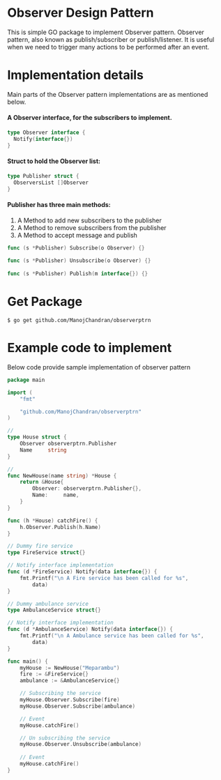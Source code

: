 # Observer Design Pattern
This is simple GO package to implement Observer pattern. Observer pattern, also known as publish/subscriber or publish/listener. It is useful when we need to trigger many actions to be performed after an event.


# Implementation details
Main parts of the Observer pattern implementations are as mentioned below.

#### A Observer interface, for the subscribers to implement.
```go
type Observer interface { 
  Notify(interface{}) 
} 
```
#### Struct to hold the Observer list:
```go
type Publisher struct { 
  ObserversList []Observer 
} 
```
#### Publisher has three main methods:
1) A Method to add new subscribers to the publisher
2) A Method to remove subscribers from the publisher
3) A Method to accept message and publish 
```go 
func (s *Publisher) Subscribe(o Observer) {} 
 
func (s *Publisher) Unsubscribe(o Observer) {} 
 
func (s *Publisher) Publish(m interface{}) {} 
```

# Get Package
```
$ go get github.com/ManojChandran/observerptrn
```

# Example code to implement 

Below code provide sample implementation of observer pattern

```go
package main

import (
	"fmt"

	"github.com/ManojChandran/observerptrn"
)

//
type House struct {
	Observer observerptrn.Publisher
	Name     string
}

//
func NewHouse(name string) *House {
	return &House{
		Observer: observerptrn.Publisher{},
		Name:     name,
	}
}

func (h *House) catchFire() {
	h.Observer.Publish(h.Name)
}

// Dummy fire service 
type FireService struct{}

// Notify interface implementation
func (d *FireService) Notify(data interface{}) {
	fmt.Printf("\n A Fire service has been called for %s",
		data)
}

// Dummy ambulance service
type AmbulanceService struct{}

// Notify interface implementation
func (d *AmbulanceService) Notify(data interface{}) {
	fmt.Printf("\n A Ambulance service has been called for %s",
		data)
}

func main() {
	myHouse := NewHouse("Meparambu")
	fire := &FireService{}
	ambulance := &AmbulanceService{}

	// Subscribing the service
	myHouse.Observer.Subscribe(fire)
	myHouse.Observer.Subscribe(ambulance)

	// Event
	myHouse.catchFire()

	// Un subscribing the service
	myHouse.Observer.Unsubscribe(ambulance)
	
	// Event
	myHouse.catchFire()
}
```